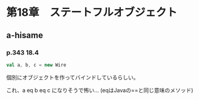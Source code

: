 # 第18章　ステートフルオブジェクト

## a-hisame

### p.343 18.4

```scala
val a, b, c = new Wire
```

個別にオブジェクトを作ってバインドしているらしい。

これ、a eq b eq c になりそうで怖い…
(eqはJavaの==と同じ意味のメソッド)